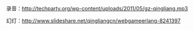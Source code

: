 <!--
author: admin
date: 2011-06-10
title: 5 月珠三角技术沙龙(广州)网游技术专场PPT
tags: 
category: Erlang
status: publish
summary: 录音：http://techparty.org/wp-content/uploads/2011/05/gz-qingliang.mp3幻灯：http://www.slideshare.net/qingliangcn/webgameerlang-8241397
-->

<p>录音：<a href="http://techparty.org/wp-content/uploads/2011/05/gz-qingliang.mp3">http://techparty.org/wp-content/uploads/2011/05/gz-qingliang.mp3</a></p>
<p>幻灯：<a href="http://www.slideshare.net/qingliangcn/webgameerlang-8241397">http://www.slideshare.net/qingliangcn/webgameerlang-8241397</a></p>

